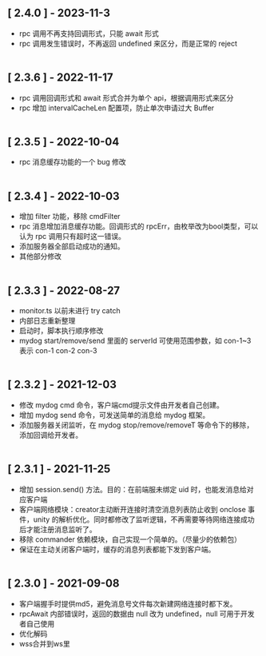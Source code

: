## [ 2.4.0 ] - 2023-11-3
* rpc 调用不再支持回调形式，只能 await 形式
* rpc 调用发生错误时，不再返回 undefined 来区分，而是正常的 reject
<br><br>

## [ 2.3.6 ] - 2022-11-17
* rpc 调用回调形式和 await 形式合并为单个 api，根据调用形式来区分
* rpc 增加 intervalCacheLen 配置项，防止单次申请过大 Buffer
<br><br>

## [ 2.3.5 ] - 2022-10-04
* rpc 消息缓存功能的一个 bug 修改
<br><br>

## [ 2.3.4 ] - 2022-10-03
* 增加 filter 功能，移除 cmdFilter
* rpc 消息增加消息缓存功能。回调形式的 rpcErr，由枚举改为bool类型，可以认为 rpc 调用只有超时这一错误。
* 添加服务器全部启动成功的通知。
* 其他部分修改
<br><br>

## [ 2.3.3 ] - 2022-08-27
* monitor.ts 以前未进行 try catch
* 内部日志重新整理
* 启动时，脚本执行顺序修改
* mydog start/remove/send 里面的 serverId 可使用范围参数，如 con-1~3 表示 con-1 con-2 con-3
<br><br>

## [ 2.3.2 ] - 2021-12-03
* 修改 mydog cmd 命令，客户端cmd提示文件由开发者自己创建。
* 增加 mydog send 命令，可发送简单的消息给 mydog 框架。
* 添加服务器关闭监听，在 mydog stop/remove/removeT 等命令下的移除，添加回调给开发者。
<br><br>

## [ 2.3.1 ] - 2021-11-25
* 增加 session.send() 方法。目的：在前端服未绑定 uid 时，也能发消息给对应客户端
* 客户端网络模块：creator主动断开连接时清空消息列表防止收到 onclose 事件，unity 的解析优化。同时都修改了监听逻辑，不再需要等待网络连接成功后才能注册消息监听了。
* 移除 commander 依赖模块，自己实现一个简单的。（尽量少的依赖包）
* 保证在主动关闭客户端时，缓存的消息列表都能下发到客户端。
<br><br>

## [ 2.3.0 ] - 2021-09-08
* 客户端握手时提供md5，避免消息号文件每次新建网络连接时都下发。
* rpcAwait 内部错误时，返回的数据由 null 改为 undefined，null 可用于开发者自己使用
* 优化解码
* wss合并到ws里
<br><br>
